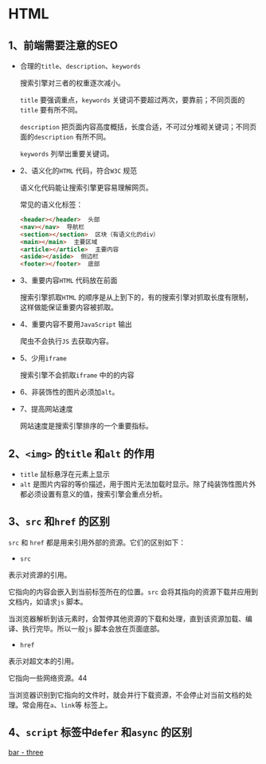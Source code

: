 # HTML

## 1、前端需要注意的SEO

+ 合理的`title`、`description`、`keywords`

    搜索引擎对三者的权重逐次减小。

    `title` 要强调重点，`keywords` 关键词不要超过两次，要靠前；不同页面的`title` 要有所不同。

    `description` 把页面内容高度概括，长度合适，不可过分堆砌关键词；不同页面的`description` 有所不同。

    `keywords` 列举出重要关键词。

+ 2、语义化的`HTML` 代码，符合`W3C` 规范

    语义化代码能让搜索引擎更容易理解网页。

    常见的语义化标签：
    ```html
    <header></header>  头部
    <nav></nav>  导航栏
    <section></section>  区块（有语义化的div）
    <main></main>  主要区域
    <article></article>  主要内容
    <aside></aside>  侧边栏
    <footer></footer>  底部
    ```

+ 3、重要内容`HTML` 代码放在前面

    搜索引擎抓取`HTML` 的顺序是从上到下的，有的搜索引擎对抓取长度有限制，这样做能保证重要内容被抓取。

+ 4、重要内容不要用`JavaScript` 输出

    爬虫不会执行`JS` 去获取内容。

+ 5、少用`iframe`

    搜索引擎不会抓取`iframe` 中的的内容

+ 6、非装饰性的图片必须加`alt`。

+ 7、提高网站速度

    网站速度是搜索引擎排序的一个重要指标。

## 2、`<img>` 的`title` 和`alt` 的作用

+ `title` 鼠标悬浮在元素上显示
+ `alt` 是图片内容的等价描述，用于图片无法加载时显示。除了纯装饰性图片外都必须设置有意义的值，搜索引擎会重点分析。

## 3、`src` 和`href` 的区别

`src` 和 `href` 都是用来引用外部的资源。它们的区别如下：

+ `src`

表示对资源的引用。

它指向的内容会嵌入到当前标签所在的位置。`src` 会将其指向的资源下载并应用到文档内，如请求`js` 脚本。

当浏览器解析到该元素时，会暂停其他资源的下载和处理，直到该资源加载、编译、执行完毕。所以一般`js` 脚本会放在页面底部。

+ `href`

表示对超文本的引用。

它指向一些网络资源。44

当浏览器识别到它指向的文件时，就会并行下载资源，不会停止对当前文档的处理。常会用在`a`、`link`等 标签上。

## 4、`script` 标签中`defer` 和`async` 的区别

[bar - three](../)